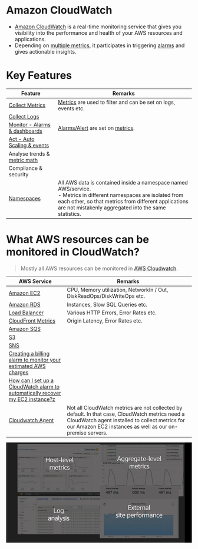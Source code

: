 # Amazon CloudWatch
- [Amazon CloudWatch](https://aws.amazon.com/cloudwatch/) is a real-time monitoring service that gives you visibility into the performance and health of your AWS resources and applications. 
- Depending on [multiple metrics](CloudwatchMetrics.md), it participates in triggering [alarms](CloudwatchAlarms.md) and gives actionable insights.

# Key Features

| Feature                                                                                                     | Remarks                                                                                                                                                                                                                                 |
|-------------------------------------------------------------------------------------------------------------|-----------------------------------------------------------------------------------------------------------------------------------------------------------------------------------------------------------------------------------------|
| [Collect Metrics](CloudwatchMetrics.md)                                                                     | [Metrics](CloudwatchMetrics.md) are used to filter and can be set on logs, events etc.                                                                                                                                                  |
| [Collect Logs](CloudwatchLogs.md)                                                                           |                                                                                                                                                                                                                                         |
| [Monitor - Alarms & dashboards](CloudwatchAlarms.md)                                                        | [Alarms/Alert](CloudwatchAlarms.md) are set on [metrics](CloudwatchMetrics.md).                                                                                                                                                         |
| [Act - Auto Scaling & events](../../3_ComputeServices/AmazonEC2/AutoScalingGroup/Readme.md)                 |                                                                                                                                                                                                                                         |
| Analyse trends & [metric math](../../3_ComputeServices/AmazonEC2/AutoScalingGroup/SQSBasedScalingPolicy.md) |                                                                                                                                                                                                                                         |
| Compliance & security                                                                                       |                                                                                                                                                                                                                                         |
| [Namespaces](https://docs.aws.amazon.com/cloud-map/latest/dg/working-with-namespaces.html)                  | All AWS data is contained inside a namespace named AWS/service.<br/>- Metrics in different namespaces are isolated from each other, so that metrics from different applications are not mistakenly aggregated into the same statistics. |

# What AWS resources can be monitored in CloudWatch?

> Mostly all AWS resources can be monitored in [AWS Cloudwatch](https://images.ctfassets.net/ee3ypdtck0rk/3Nj7dlXrWjY6QGLJ2WlLQy/37e85ae7a0581d31792dd05dd0830e50/Screen_Shot_2021-08-27_at_16.31.30.png?w=1853&h=1059&q=50&fm=webp).

| AWS Service                                                                                                                                                                     | Remarks                                                                                                                                                                                                        |
|---------------------------------------------------------------------------------------------------------------------------------------------------------------------------------|----------------------------------------------------------------------------------------------------------------------------------------------------------------------------------------------------------------|
| [Amazon EC2](../../3_ComputeServices/AmazonEC2/Readme.md)                                                                                                                       | CPU, Memory utilization, NetworkIn / Out, DiskReadOps/DiskWriteOps etc.                                                                                                                                        |
| [Amazon RDS](../../6_DatabaseServices/AmazonRDS/Readme.md)                                                                                                                      | Instances, Slow SQL Queries etc.                                                                                                                                                                               |
| [Load Balancer](../../1_NetworkingAndContentDelivery/2_ApplicationNetworking/ElasticLoadBalancer/Readme.md)                                                                     | Various HTTP Errors, Error Rates etc.                                                                                                                                                                          |
| [CloudFront Metrics](https://docs.aws.amazon.com/AmazonCloudWatch/latest/monitoring/working_with_metrics.html)                                                                  | Origin Latency, Error Rates etc.                                                                                                                                                                               |
| [Amazon SQS](../../5_MessageBrokerServices/AmazonSQS/Readme.md)                                                                                                                 |                                                                                                                                                                                                                |
| [S3](../../7_StorageServices/3_ObjectStorageS3/Readme.md)                                                                                                                       |                                                                                                                                                                                                                |
| [SNS](../../5_MessageBrokerServices/AmazonSNS.md)                                                                                                                               |                                                                                                                                                                                                                |
| [Creating a billing alarm to monitor your estimated AWS charges](https://docs.aws.amazon.com/AmazonCloudWatch/latest/monitoring/monitor_estimated_charges_with_cloudwatch.html) |                                                                                                                                                                                                                |
| [How can I set up a CloudWatch alarm to automatically recover my EC2 instance?z](https://aws.amazon.com/premiumsupport/knowledge-center/automatic-recovery-ec2-cloudwatch/)     |                                                                                                                                                                                                                |
| [Cloudwatch Agent](https://docs.aws.amazon.com/AmazonCloudWatch/latest/monitoring/Install-CloudWatch-Agent.html)                                                                | Not all CloudWatch metrics are not collected by default. In that case, CloudWatch metrics need a CloudWatch agent installed to collect metrics for our Amazon EC2 instances as well as our on-premise servers. |

![](../assests/cloudwatch_img.png)